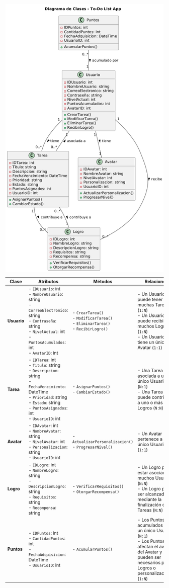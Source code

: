 ![To Do App](https://github.com/Jquirozp0/To-Do-List-Project/blob/main/Diagrama%20de%20clases.png)

| **Clase** | **Atributos**                                                                 | **Métodos**                      | **Relaciones**                                                                                          |
|-----------|--------------------------------------------------------------------------------|----------------------------------|---------------------------------------------------------------------------------------------------------|
| **Usuario** | - `IDUsuario`: int<br>- `NombreUsuario`: string<br>- `CorreoElectronico`: string<br>- `Contraseña`: string<br>- `NivelActual`: int<br>- `PuntosAcumulados`: int<br>- `AvatarID`: int | - `CrearTarea()`<br>- `ModificarTarea()`<br>- `EliminarTarea()`<br>- `RecibirLogro()` | - Un Usuario puede tener muchas Tareas (`1:N`)<br>- Un Usuario puede recibir muchos Logros (`1:N`)<br>- Un Usuario tiene un único Avatar (`1:1`) |
| **Tarea**  | - `IDTarea`: int<br>- `Titulo`: string<br>- `Descripcion`: string<br>- `FechaVencimiento`: DateTime<br>- `Prioridad`: string<br>- `Estado`: string<br>- `PuntosAsignados`: int<br>- `UsuarioID`: int | - `AsignarPuntos()`<br>- `CambiarEstado()` | - Una Tarea está asociada a un único Usuario (`N:1`)<br>- Una Tarea puede contribuir a uno o más Logros (`N:N`) |
| **Avatar** | - `IDAvatar`: int<br>- `NombreAvatar`: string<br>- `NivelAvatar`: int<br>- `Personalizacion`: string<br>- `UsuarioID`: int | - `ActualizarPersonalizacion()`<br>- `ProgresarNivel()` | - Un Avatar pertenece a un único Usuario (`1:1`) |
| **Logro**  | - `IDLogro`: int<br>- `NombreLogro`: string<br>- `DescripcionLogro`: string<br>- `Requisitos`: string<br>- `Recompensa`: string | - `VerificarRequisitos()`<br>- `OtorgarRecompensa()` | - Un Logro puede estar asociado a muchos Usuarios (`N:N`)<br>- Un Logro puede ser alcanzado mediante la finalización de Tareas (`N:N`) |
| **Puntos** | - `IDPuntos`: int<br>- `CantidadPuntos`: int<br>- `FechaAdquisicion`: DateTime<br>- `UsuarioID`: int | - `AcumularPuntos()` | - Los Puntos son acumulados por un único Usuario (`N:1`)<br>- Los Puntos afectan el avance del Avatar y pueden ser necesarios para Logros o personalizaciones (`1:N`) |

